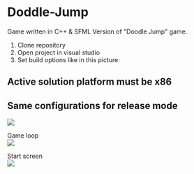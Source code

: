 # Doddle-Jump
Game written in C++ &amp; SFML
Version of "Doodle Jump" game.

1. Clone repository
2. Open project in visual studio
3. Set build options like in this picture:
## Active solution platform must be x86
## Same configurations for release mode
<img src="https://user-images.githubusercontent.com/56079123/82116928-777afe00-976d-11ea-9785-4ddce41234ac.jpg">

                                                             

Game loop
<br/>
<img src="https://user-images.githubusercontent.com/56079123/73777994-bb339400-478a-11ea-8851-51baccc0897e.png">

Start screen
<br/>
<img src="https://user-images.githubusercontent.com/56079123/73777901-90494000-478a-11ea-9671-404bca0dfdbb.png">

